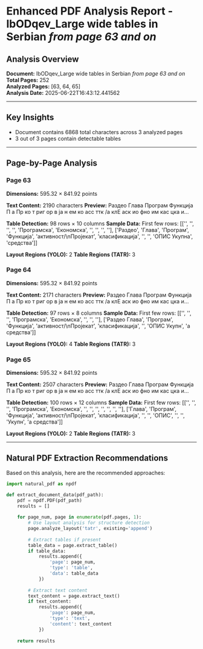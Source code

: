 # Enhanced PDF Analysis Report - lbODqev_Large wide tables in Serbian _from page 63 and on_

## Analysis Overview

**Document:** lbODqev_Large wide tables in Serbian _from page 63 and on_  
**Total Pages:** 252  
**Analyzed Pages:** [63, 64, 65]  
**Analysis Date:** 2025-06-22T16:43:12.441562

---

## Key Insights

- Document contains 6868 total characters across 3 analyzed pages
- 3 out of 3 pages contain detectable tables

---

## Page-by-Page Analysis

### Page 63

**Dimensions:** 595.32 × 841.92 points

**Text Content:** 2190 characters
**Preview:** Раздео Глава Програм Функција П а Пр ко т риг ор в ја н ем ко асс ттк /а клЕ аск ио фно им кас цка и...

**Table Detection:** 98 rows × 10 columns
**Sample Data:** First few rows: [['', '', '', '', 'Програмска', 'Економска', '', '', '', ''], ['Раздео', 'Глава', 'Програм', 'Функција', 'активност/\nПројекат', 'класификација', '', '', 'ОПИС Укупна', 'средства']]

**Layout Regions (YOLO):** 2
**Table Regions (TATR):** 3

### Page 64

**Dimensions:** 595.32 × 841.92 points

**Text Content:** 2171 characters
**Preview:** Раздео Глава Програм Функција П а Пр ко т риг ор в ја н ем ко асс ттк /а клЕ аск ио фно им кас цка и...

**Table Detection:** 97 rows × 8 columns
**Sample Data:** First few rows: [['', '', '', 'Програмска', 'Економска', '', '', ''], ['Раздео Глава', 'Програм', 'Функција', 'активност/\nПројекат', 'класификација', '', 'ОПИС Укупн', 'а средства']]

**Layout Regions (YOLO):** 4
**Table Regions (TATR):** 3

### Page 65

**Dimensions:** 595.32 × 841.92 points

**Text Content:** 2507 characters
**Preview:** Раздео Глава Програм Функција П а Пр ко т риг ор в ја н ем ко асс ттк /а клЕ аск ио фно им кас цка и...

**Table Detection:** 100 rows × 12 columns
**Sample Data:** First few rows: [['', '', '', 'Програмска', 'Економска', '', '', '', '', '', '', ''], ['Глава', 'Програм', 'Функција', 'активност/\nПројекат', 'класификација', '', '', 'ОПИС', '', '', 'Укупн', 'а средства']]

**Layout Regions (YOLO):** 2
**Table Regions (TATR):** 3


---

## Natural PDF Extraction Recommendations

Based on this analysis, here are the recommended approaches:

```python
import natural_pdf as npdf

def extract_document_data(pdf_path):
    pdf = npdf.PDF(pdf_path)
    results = []
    
    for page_num, page in enumerate(pdf.pages, 1):
        # Use layout analysis for structure detection
        page.analyze_layout('tatr', existing='append')
        
        # Extract tables if present
        table_data = page.extract_table()
        if table_data:
            results.append({
                'page': page_num,
                'type': 'table',
                'data': table_data
            })
        
        # Extract text content
        text_content = page.extract_text()
        if text_content:
            results.append({
                'page': page_num,
                'type': 'text',
                'content': text_content
            })
    
    return results
```

